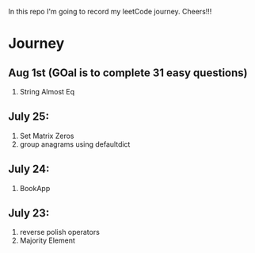 In this repo I'm going to record my leetCode journey. Cheers!!! 

# Journey

## Aug 1st (GOal is to complete 31 easy questions)
1. String Almost Eq
## July 25:
1. Set Matrix Zeros
2. group anagrams using defaultdict
## July 24:
1. BookApp
## July 23:
1. reverse polish operators
2. Majority Element
